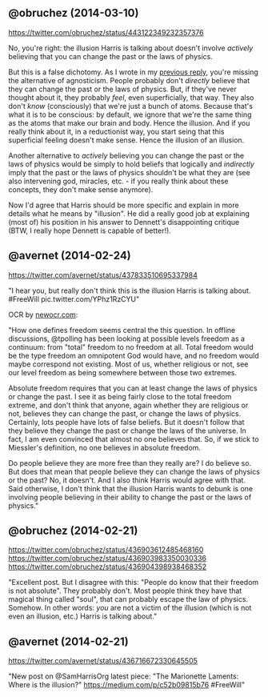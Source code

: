 ## @obruchez (2014-03-10)

https://twitter.com/obruchez/status/443122349232357376

No, you're right: the illusion Harris is talking about doesn't involve *actively* believing that you can change the past or the laws of physics.

But this is a false dichotomy. As I wrote in my [previous reply](Reply%20to%20%40avernet%20(2014-01-20).md), you're missing the alternative of agnosticism. People probably don't *directly* believe that they can change the past or the laws of physics. But, if they've never thought about it, they probably *feel*, even superficially, that way. They also don't *know* (consciously) that we're just a bunch of atoms. Because that's what it is to be conscious: by default, we ignore that we're the same thing as the atoms that make our brain and body. Hence the illusion. And if you really think about it, in a reductionist way, you start seing that this superficial feeling doesn't make sense. Hence the illusion of an illusion.

Another alternative to *actively* believing you can change the past or the laws of physics would be simply to hold beliefs that logically and *indirectly* imply that the past or the laws of physics shouldn't be what they are (see also intervening god, miracles, etc. - if you really think about these concepts, they don't make sense anymore).

Now I'd agree that Harris should be more specific and explain in more details what he means by "illusion". He did a really good job at explaining (most of) his position in his answer to Dennett's disappointing critique (BTW, I really hope Dennett is capable of better!).

## @avernet (2014-02-24)

https://twitter.com/avernet/status/437833510695337984

"I hear you, but really don't think this is the illusion Harris is talking about. #FreeWill pic.twitter.com/YPhz1RzCYU"

OCR by [newocr.com](http://www.newocr.com/):

"How one defines freedom seems central the this question. In offline discussions, @tpolling has been looking at possible levels freedom as a continuum: from "total" freedom to no freedom at all. Total freedom would be the type freedom an omnipotent God would have, and no freedom would maybe correspond not existing. Most of us, whether religious or not, see our level freedom as being somewhere between those two extremes.

Absolute freedom requires that you can at least change the laws of physics or change the past. I see it as being fairly close to the total freedom extreme, and don't think that anyone, again whether they are religious or not, believes they can change the past, or change the laws of physics. Certainly, lots people have lots of false beliefs. But it doesn't follow that they believe they change the past or change the laws of the universe. In fact, I am even convinced that almost no one believes that. So, if we stick to Miessler's definition, no one believes in absolute freedom.

Do people believe they are more free than they really are? I do believe so. But does that mean that people believe they can change the laws of physics or the past? No, it doesn't. And I also think Harris would agree with that. Said otherwise, I don't think that the illusion Harris wants to debunk is one involving people believing in their ability to change the past or the laws of physics."

## @obruchez (2014-02-21)

https://twitter.com/obruchez/status/436903612485468160<br>
https://twitter.com/obruchez/status/436903983350030336<br>
https://twitter.com/obruchez/status/436904398938468352<br>

"Excellent post. But I disagree with this: "People do know that their freedom is not absolute". They probably don't. Most people think they have that magical thing called "soul", that can probably escape the law of physics. Somehow. In other words: *you* are not a victim of the illusion (which is not even an illusion, etc.) Harris is talking about."

## @avernet (2014-02-21)

https://twitter.com/avernet/status/436716672330645505

"New post on @SamHarrisOrg latest piece: "The Marionette Laments: Where is the illusion?" https://medium.com/p/c52b09815b76 #FreeWill"
